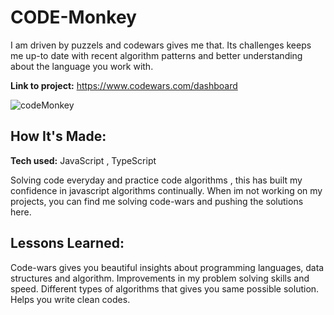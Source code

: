 # CODE-Monkey

I am driven by puzzels and codewars gives me that. Its challenges keeps me up-to date with recent algorithm patterns and better understanding about the language you work with.

**Link to project:** https://www.codewars.com/dashboard


![codeMonkey](https://github.com/AirSayy/code-monkey/assets/107049081/108e1816-6a23-4676-8f1f-9a6989bf8d98)


## How It's Made:

**Tech used:** JavaScript , TypeScript

Solving code everyday and practice code algorithms , this has built my confidence in javascript algorithms continually. When im not working on my projects, you can find me solving code-wars and pushing the solutions here.



## Lessons Learned:

Code-wars gives you beautiful insights about programming languages, data structures and algorithm.
Improvements in my problem solving skills and speed.
Different types of algorithms that gives you same possible solution.
Helps you write clean codes.




